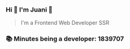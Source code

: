 ### Hi 👋 I&#39;m Juani 🦁

> I&#39;m a Frontend Web Developer SSR

### 📚 Minutes being a developer: 1839707
